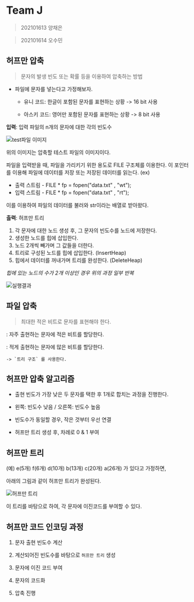 # Team J
> 202101613 양채은

> 202101614 오수민

## 허프만 압축

> 문자의 발생 빈도 또는 확률 등을 이용하여 압축하는 방법


* 파일에 문자를 넣는다고 가정해보자.

  * 유니 코드: 한글이 포함된 문자를 표현하는 상황 -> 16 bit 사용
  
  * 아스키 코드: 영어만 포함된 문자를 표현하는 상황 -> 8 bit 사용


**입력**: 입력 파일의 n개의 문자에 대한 각의 빈도수

![test파일 이미지](https://github.com/akizakic/akizakic.github.io/blob/main/KakaoTalk_20220414_171350677.png?raw=true)

위의 이미지는 압축할 테스트 파일의 이미지이다.

파일을 입력받을 때, 파일을 가리키기 위한 용도로 FILE 구조체를 이용한다.
이 포인터를 이용해 파일에 데이터를 저장 또는 저장된 데이터를 읽는다.
(ex)
* 출력 스트림 - FILE * fp = fopen("data.txt" , "wt");
* 입력 스트림 - FILE * fp = fopen("data.txt" , "rt");

이를 이용하여 파일의 데이터를 불러와 str이라는 배열로 받아왔다.

**출력**: 허프만 트리

1. 각 문자에 대한 노드 생성 후, 그 문자의 빈도수를 노드에 저장한다.
2. 생성한 노드를 힙에 삽입한다.
4. 노드 2개씩 빼가며 그 값들을 더한다.
5. 트리로 구성된 노드를 힙에 삽입한다. (InsertHeap)
6. 힙에서 데이터를 꺼내가며 트리를 완성한다. (DeleteHeap) 

*힙에 있는 노드의 수가 2개 이상인 경우 위의 과정 일부 반복*

![실행결과](https://github.com/akizakic/akizakic.github.io/blob/main/%EC%8B%A4%ED%96%89%EA%B2%B0%EA%B3%BC.png?raw=true)


## 파일 압축

> 최대한 적은 비트로 문자를 표현해야 한다.

  : 자주 출현하는 문자에 적은 비트를 할당한다.

  : 적게 출현하는 문자에 많은 비트를 할당한다.

    -> `트리 구조` 를 사용한다.
  
  
## 허프만 압축 알고리즘

* 출현 빈도가 가장 낮은 두 문자를 택한 후 1개로 합치는 과정을 진행한다.

* 왼쪽: 빈도수 낮음 / 오른쪽: 빈도수 높음

* 빈도수가 동일할 경우, 작은 것부터 우선 연결

* 허프만 트리 생성 후, 차례로 0 & 1 부여


## 허프만 트리 

(예) e(5개) f(6개) d(10개) b(13개) c(20개) a(26개) 가 있다고 가정하면,

아래의 그림과 같이 허프만 트리가 완성된다.  

![허프만 트리](https://t1.daumcdn.net/cfile/tistory/99E80B395C34ACB80E) 

이 트리를 바탕으로 하여, 각 문자에 이진코드를 부여할 수 있다.


## 허프만 코드 인코딩 과정

1. 문자 출현 빈도수 계산

2. 계산되어진 빈도수를 바탕으로 `허프만 트리` 생성

3. 문자에 이진 코드 부여

4. 문자의 코드화

5. 압축 진행

